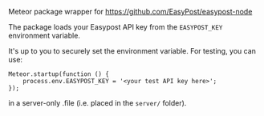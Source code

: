 Meteor package wrapper for https://github.com/EasyPost/easypost-node

The package loads your Easypost API key from the `EASYPOST_KEY` environment variable.

It's up to you to securely set the environment variable. For testing, you can use:

```
Meteor.startup(function () {
    process.env.EASYPOST_KEY = '<your test API key here>';
});
```

in a server-only .file (i.e. placed in the `server/` folder).
